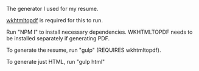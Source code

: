 The generator I used for my resume.

[wkhtmltopdf](https://wkhtmltopdf.org/) is required for this to run.

Run "NPM I" to install necessary dependencies. WKHTMLTOPDF needs to be installed separately if generating PDF.

To generate the resume, run "gulp" (REQUIRES wkhtmltopdf).

To generate just HTML, run "gulp html"